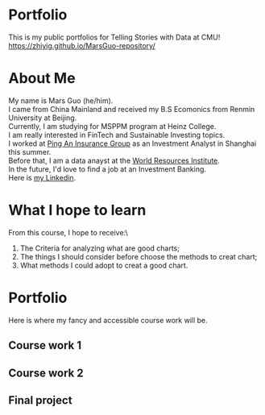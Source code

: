 # Portfolio
This is my public portfolios for Telling Stories with Data at CMU!
https://zhiyig.github.io/MarsGuo-repository/

# About Me
My name is Mars Guo (he/him).\
I came from China Mainland and received my B.S Ecomonics from Renmin University at Beijing.\
Currently, I am studying for MSPPM program at Heinz College.\
I am really interested in FinTech and Sustainable Investing topics.\
I worked at [Ping An Insurance Group](https://group.pingan.com) as an Investment Analyst in Shanghai this summer.\
Before that, I am a data anayst at the [World Resources Institute](https://www.wri.org).\
In the future, I'd love to find a job at an Investment Banking.\
Here is [my Linkedin](https://www.linkedin.com/in/zhiyi-guo98/).
# What I hope to learn
From this course, I hope to receive:\
1. The Criteria for analyzing what are good charts;
2. The things I should consider before choose the methods to creat chart;
3. What methods I could adopt to creat a good chart.
# Portfolio
Here is where my fancy and accessible course work will be.
## Course work 1

## Course work 2

## Final project
